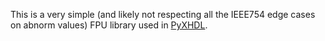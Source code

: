 This is a very simple (and likely not respecting all the IEEE754 edge cases on abnorm values)
FPU library used in [PyXHDL](https://github.com/davidel/pyxhdl).

